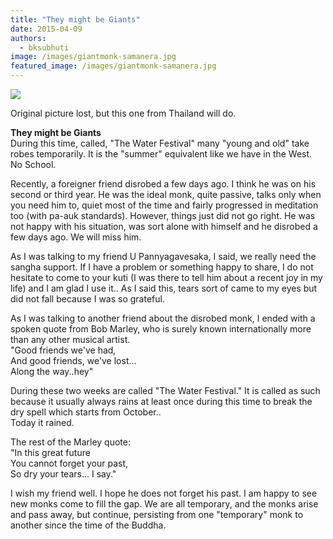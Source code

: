 ```yaml
---
title: "They might be Giants"
date: 2015-04-09
authors: 
  - bksubhuti
image: /images/giantmonk-samanera.jpg
featured_image: /images/giantmonk-samanera.jpg
---
```


![](/images/giantmonk-samanera.jpg)

Original picture lost, but this one from Thailand will do.

**They might be Giants**  
During this time, called, "The Water Festival" many "young and old" take robes temporarily. It is the "summer" equivalent like we have in the West. No School.

Recently, a foreigner friend disrobed a few days ago. I think he was on his second or third year. He was the ideal monk, quite passive, talks only when you need him to, quiet most of the time and fairly progressed in meditation too (with pa-auk standards). However, things just did not go right. He was not happy with his situation, was sort alone with himself and he disrobed a few days ago. We will miss him.

As I was talking to my friend U Pannyagavesaka, I said, we really need the sangha support. If I have a problem or something happy to share, I do not hesitate to come to your kuti (I was there to tell him about a recent joy in my life) and I am glad I use it.. As I said this, tears sort of came to my eyes but did not fall because I was so grateful.

As I was talking to another friend about the disrobed monk, I ended with a spoken quote from Bob Marley, who is surely known internationally more than any other musical artist.  
"Good friends we've had,  
And good friends, we've lost...  
Along the way..hey"

During these two weeks are called "The Water Festival." It is called as such because it usually always rains at least once during this time to break the dry spell which starts from October..  
Today it rained.

The rest of the Marley quote:  
"In this great future  
You cannot forget your past,  
So dry your tears... I say."

I wish my friend well. I hope he does not forget his past. I am happy to see new monks come to fill the gap. We are all temporary, and the monks arise and pass away, but continue, persisting from one "temporary" monk to another since the time of the Buddha.